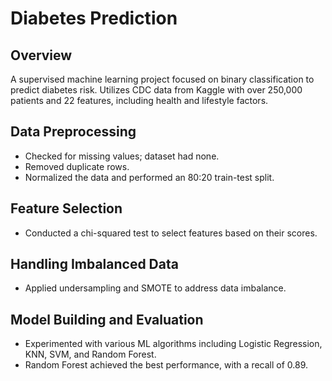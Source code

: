 # Diabetes Prediction
## Overview
A supervised machine learning project focused on binary classification to predict diabetes risk. Utilizes CDC data from Kaggle with over 250,000 patients and 22 features, including health and lifestyle factors.
## Data Preprocessing

- Checked for missing values; dataset had none.
- Removed duplicate rows.
- Normalized the data and performed an 80:20 train-test split.
## Feature Selection
- Conducted a chi-squared test to select features based on their scores.
## Handling Imbalanced Data
- Applied undersampling and SMOTE to address data imbalance.
## Model Building and Evaluation
- Experimented with various ML algorithms including Logistic Regression, KNN, SVM, and Random Forest.
- Random Forest achieved the best performance, with a recall of 0.89.
